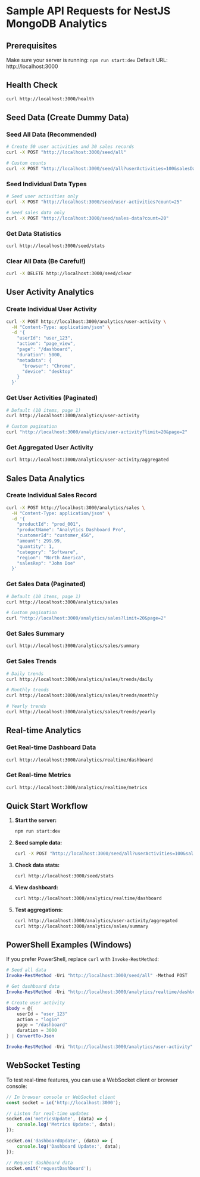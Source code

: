 # Sample API Requests for NestJS MongoDB Analytics

## Prerequisites
Make sure your server is running: `npm run start:dev`
Default URL: http://localhost:3000

## Health Check
```bash
curl http://localhost:3000/health
```

## Seed Data (Create Dummy Data)

### Seed All Data (Recommended)
```bash
# Create 50 user activities and 30 sales records
curl -X POST "http://localhost:3000/seed/all"

# Custom counts
curl -X POST "http://localhost:3000/seed/all?userActivities=100&salesData=50"
```

### Seed Individual Data Types
```bash
# Seed user activities only
curl -X POST "http://localhost:3000/seed/user-activities?count=25"

# Seed sales data only
curl -X POST "http://localhost:3000/seed/sales-data?count=20"
```

### Get Data Statistics
```bash
curl http://localhost:3000/seed/stats
```

### Clear All Data (Be Careful!)
```bash
curl -X DELETE http://localhost:3000/seed/clear
```

## User Activity Analytics

### Create Individual User Activity
```bash
curl -X POST http://localhost:3000/analytics/user-activity \
  -H "Content-Type: application/json" \
  -d '{
    "userId": "user_123",
    "action": "page_view",
    "page": "/dashboard",
    "duration": 5000,
    "metadata": {
      "browser": "Chrome",
      "device": "desktop"
    }
  }'
```

### Get User Activities (Paginated)
```bash
# Default (10 items, page 1)
curl http://localhost:3000/analytics/user-activity

# Custom pagination
curl "http://localhost:3000/analytics/user-activity?limit=20&page=2"
```

### Get Aggregated User Activity
```bash
curl http://localhost:3000/analytics/user-activity/aggregated
```

## Sales Data Analytics

### Create Individual Sales Record
```bash
curl -X POST http://localhost:3000/analytics/sales \
  -H "Content-Type: application/json" \
  -d '{
    "productId": "prod_001",
    "productName": "Analytics Dashboard Pro",
    "customerId": "customer_456",
    "amount": 299.99,
    "quantity": 1,
    "category": "Software",
    "region": "North America",
    "salesRep": "John Doe"
  }'
```

### Get Sales Data (Paginated)
```bash
# Default (10 items, page 1)
curl http://localhost:3000/analytics/sales

# Custom pagination
curl "http://localhost:3000/analytics/sales?limit=20&page=2"
```

### Get Sales Summary
```bash
curl http://localhost:3000/analytics/sales/summary
```

### Get Sales Trends
```bash
# Daily trends
curl http://localhost:3000/analytics/sales/trends/daily

# Monthly trends
curl http://localhost:3000/analytics/sales/trends/monthly

# Yearly trends
curl http://localhost:3000/analytics/sales/trends/yearly
```

## Real-time Analytics

### Get Real-time Dashboard Data
```bash
curl http://localhost:3000/analytics/realtime/dashboard
```

### Get Real-time Metrics
```bash
curl http://localhost:3000/analytics/realtime/metrics
```

## Quick Start Workflow

1. **Start the server:**
   ```bash
   npm run start:dev
   ```

2. **Seed sample data:**
   ```bash
   curl -X POST "http://localhost:3000/seed/all?userActivities=100&salesData=50"
   ```

3. **Check data stats:**
   ```bash
   curl http://localhost:3000/seed/stats
   ```

4. **View dashboard:**
   ```bash
   curl http://localhost:3000/analytics/realtime/dashboard
   ```

5. **Test aggregations:**
   ```bash
   curl http://localhost:3000/analytics/user-activity/aggregated
   curl http://localhost:3000/analytics/sales/summary
   ```

## PowerShell Examples (Windows)

If you prefer PowerShell, replace `curl` with `Invoke-RestMethod`:

```powershell
# Seed all data
Invoke-RestMethod -Uri "http://localhost:3000/seed/all" -Method POST

# Get dashboard data
Invoke-RestMethod -Uri "http://localhost:3000/analytics/realtime/dashboard"

# Create user activity
$body = @{
    userId = "user_123"
    action = "login"
    page = "/dashboard"
    duration = 3000
} | ConvertTo-Json

Invoke-RestMethod -Uri "http://localhost:3000/analytics/user-activity" -Method POST -Body $body -ContentType "application/json"
```

## WebSocket Testing

To test real-time features, you can use a WebSocket client or browser console:

```javascript
// In browser console or WebSocket client
const socket = io('http://localhost:3000');

// Listen for real-time updates
socket.on('metricsUpdate', (data) => {
    console.log('Metrics Update:', data);
});

socket.on('dashboardUpdate', (data) => {
    console.log('Dashboard Update:', data);
});

// Request dashboard data
socket.emit('requestDashboard');
```